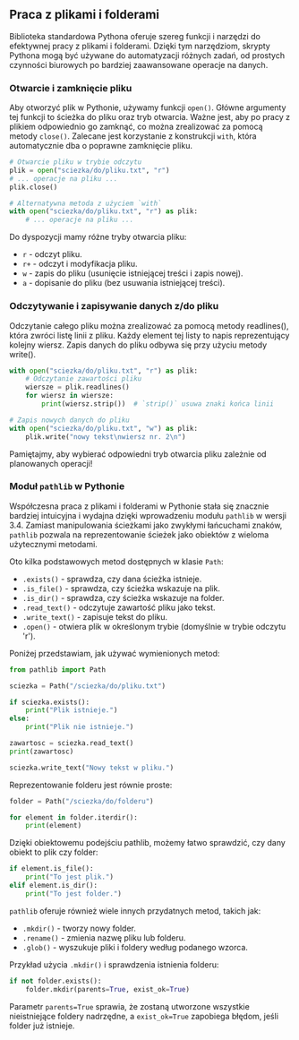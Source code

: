 ## Praca z plikami i folderami

Biblioteka standardowa Pythona oferuje szereg funkcji i narzędzi do efektywnej pracy z plikami i folderami. Dzięki tym narzędziom, skrypty Pythona mogą być używane do automatyzacji różnych zadań, od prostych czynności biurowych po bardziej zaawansowane operacje na danych.

### Otwarcie i zamknięcie pliku 

Aby otworzyć plik w Pythonie, używamy funkcji `open()`. Główne argumenty tej funkcji to ścieżka do pliku oraz tryb otwarcia. Ważne jest, aby po pracy z plikiem odpowiednio go zamknąć, co można zrealizować za pomocą metody `close()`. Zalecane jest korzystanie z konstrukcji `with`, która automatycznie dba o poprawne zamknięcie pliku.

```python
# Otwarcie pliku w trybie odczytu
plik = open("sciezka/do/pliku.txt", "r")
# ... operacje na pliku ...
plik.close()

# Alternatywna metoda z użyciem `with`
with open("sciezka/do/pliku.txt", "r") as plik:
    # ... operacje na pliku ...
```

Do dyspozycji mamy różne tryby otwarcia pliku:

- `r` - odczyt pliku.
- `r+` - odczyt i modyfikacja pliku.
- `w` - zapis do pliku (usunięcie istniejącej treści i zapis nowej).
- `a` - dopisanie do pliku (bez usuwania istniejącej treści).

### Odczytywanie i zapisywanie danych z/do pliku

Odczytanie całego pliku można zrealizować za pomocą metody readlines(), która zwróci listę linii z pliku. Każdy element tej listy to napis reprezentujący kolejny wiersz. Zapis danych do pliku odbywa się przy użyciu metody write().

```python
with open("sciezka/do/pliku.txt", "r") as plik:
    # Odczytanie zawartości pliku
    wiersze = plik.readlines()
    for wiersz in wiersze:
        print(wiersz.strip())  # `strip()` usuwa znaki końca linii

# Zapis nowych danych do pliku
with open("sciezka/do/pliku.txt", "w") as plik:
    plik.write("nowy tekst\nwiersz nr. 2\n")
```

Pamiętajmy, aby wybierać odpowiedni tryb otwarcia pliku zależnie od planowanych operacji!

### Moduł `pathlib` w Pythonie

Współczesna praca z plikami i folderami w Pythonie stała się znacznie bardziej intuicyjna i wydajna dzięki wprowadzeniu modułu `pathlib` w wersji 3.4. Zamiast manipulowania ścieżkami jako zwykłymi łańcuchami znaków, `pathlib` pozwala na reprezentowanie ścieżek jako obiektów z wieloma użytecznymi metodami.

Oto kilka podstawowych metod dostępnych w klasie `Path`:

* `.exists()` - sprawdza, czy dana ścieżka istnieje.
* `.is_file()` - sprawdza, czy ścieżka wskazuje na plik.
* `.is_dir()` - sprawdza, czy ścieżka wskazuje na folder.
* `.read_text()` - odczytuje zawartość pliku jako tekst.
* `.write_text()` - zapisuje tekst do pliku.
* `.open()` - otwiera plik w określonym trybie (domyślnie w trybie odczytu 'r').

Poniżej przedstawiam, jak używać wymienionych metod:

```python
from pathlib import Path

sciezka = Path("/sciezka/do/pliku.txt")

if sciezka.exists():
    print("Plik istnieje.")
else:
    print("Plik nie istnieje.")

zawartosc = sciezka.read_text()
print(zawartosc)

sciezka.write_text("Nowy tekst w pliku.")
```

Reprezentowanie folderu jest równie proste:

```python
folder = Path("/sciezka/do/folderu")

for element in folder.iterdir():
    print(element)
```

Dzięki obiektowemu podejściu pathlib, możemy łatwo sprawdzić, czy dany obiekt to plik czy folder:

```python
if element.is_file():
    print("To jest plik.")
elif element.is_dir():
    print("To jest folder.")
```

`pathlib` oferuje również wiele innych przydatnych metod, takich jak:

- `.mkdir()` - tworzy nowy folder.
- `.rename()` - zmienia nazwę pliku lub folderu.
- `.glob()` - wyszukuje pliki i foldery według podanego wzorca.

Przykład użycia `.mkdir()` i sprawdzenia istnienia folderu:

```python
if not folder.exists():
    folder.mkdir(parents=True, exist_ok=True)
```

Parametr `parents=True` sprawia, że zostaną utworzone wszystkie nieistniejące foldery nadrzędne, a `exist_ok=True` zapobiega błędom, jeśli folder już istnieje.
